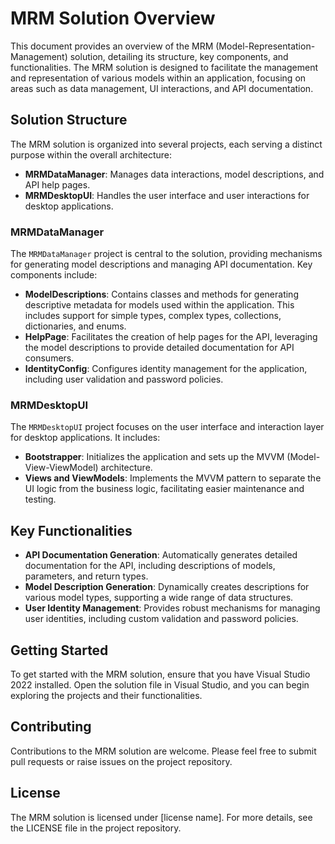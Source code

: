 # MRM Solution Overview

This document provides an overview of the MRM (Model-Representation-Management) solution, detailing its structure, key components, and functionalities. The MRM solution is designed to facilitate the management and representation of various models within an application, focusing on areas such as data management, UI interactions, and API documentation.

## Solution Structure

The MRM solution is organized into several projects, each serving a distinct purpose within the overall architecture:

- **MRMDataManager**: Manages data interactions, model descriptions, and API help pages.
- **MRMDesktopUI**: Handles the user interface and user interactions for desktop applications.

### MRMDataManager

The `MRMDataManager` project is central to the solution, providing mechanisms for generating model descriptions and managing API documentation. Key components include:

- **ModelDescriptions**: Contains classes and methods for generating descriptive metadata for models used within the application. This includes support for simple types, complex types, collections, dictionaries, and enums.
- **HelpPage**: Facilitates the creation of help pages for the API, leveraging the model descriptions to provide detailed documentation for API consumers.
- **IdentityConfig**: Configures identity management for the application, including user validation and password policies.

### MRMDesktopUI

The `MRMDesktopUI` project focuses on the user interface and interaction layer for desktop applications. It includes:

- **Bootstrapper**: Initializes the application and sets up the MVVM (Model-View-ViewModel) architecture.
- **Views and ViewModels**: Implements the MVVM pattern to separate the UI logic from the business logic, facilitating easier maintenance and testing.

## Key Functionalities

- **API Documentation Generation**: Automatically generates detailed documentation for the API, including descriptions of models, parameters, and return types.
- **Model Description Generation**: Dynamically creates descriptions for various model types, supporting a wide range of data structures.
- **User Identity Management**: Provides robust mechanisms for managing user identities, including custom validation and password policies.

## Getting Started

To get started with the MRM solution, ensure that you have Visual Studio 2022 installed. Open the solution file in Visual Studio, and you can begin exploring the projects and their functionalities.

## Contributing

Contributions to the MRM solution are welcome. Please feel free to submit pull requests or raise issues on the project repository.

## License

The MRM solution is licensed under [license name]. For more details, see the LICENSE file in the project repository.
